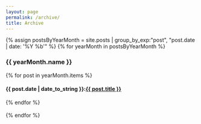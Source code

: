 ```yaml
---
layout: page
permalink: /archive/
title: Archive
---
```


<div id="archives">
{% assign postsByYearMonth = site.posts | group_by_exp:"post", "post.date | date: '%Y %b'"  %}
{% for yearMonth in postsByYearMonth %}
  <h3>{{ yearMonth.name }}</h3>
    <article class="archive-item">
      {% for post in yearMonth.items %}
        <h4>{{ post.date | date_to_string }}:<a href="{{ site.baseurl }}{{ post.url }}">{{ post.title }}</a></h4>
      {% endfor %}
    </article>
    <br>
{% endfor %}
</div>
